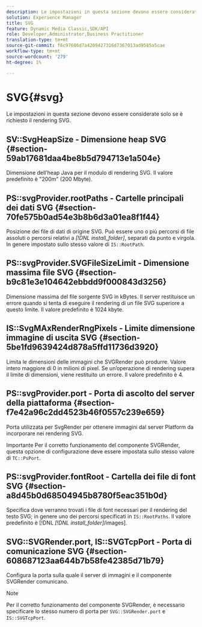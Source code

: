 ```yaml
---
description: Le impostazioni in questa sezione devono essere considerate solo se è richiesto il rendering SVG.
solution: Experience Manager
title: SVG
feature: Dynamic Media Classic,SDK/API
role: Developer,Administrator,Business Practitioner
translation-type: tm+mt
source-git-commit: f6c97606d7a4209427316d7367013ad9585a5cae
workflow-type: tm+mt
source-wordcount: '279'
ht-degree: 1%

---
```



# SVG{#svg}

Le impostazioni in questa sezione devono essere considerate solo se è richiesto il rendering SVG.

## SV::SvgHeapSize - Dimensione heap SVG {#section-59ab17681daa4be8b5d794713e1a504e}

Dimensione dell’heap Java per il modulo di rendering SVG. Il valore predefinito è &quot;200m&quot; (200 Mbyte).

## PS::svgProvider.rootPaths - Cartelle principali dei dati SVG {#section-70fe575b0ad54e3b8b6d3a01ea8f1f44}

Posizione dei file di dati di origine SVG. Può essere uno o più percorsi di file assoluti o percorsi relativi a *[!DNL install_folder]*, separati da punto e virgola. In genere impostato sullo stesso valore di `IS::RootPath`.

## PS::svgProvider.SVGFileSizeLimit - Dimensione massima file SVG {#section-b9c81e3e104642ebbdd9f000843d3256}

Dimensione massima del file sorgente SVG in kBytes. Il server restituisce un errore quando si tenta di eseguire il rendering di un file SVG superiore a questo limite. Il valore predefinito è 1024 kbyte.

## IS::SvgMAxRenderRngPixels - Limite dimensione immagine di uscita SVG {#section-5be1fd9639424d878a5ffd11736d3920}

Limita le dimensioni delle immagini che SVGRender può produrre. Valore intero maggiore di 0 in milioni di pixel. Se un’operazione di rendering supera il limite di dimensioni, viene restituito un errore. Il valore predefinito è 4.

## PS::svgProvider.port - Porta di ascolto del server della piattaforma {#section-f7e42a96c2dd4523b46f0557c239e659}

Porta utilizzata per SvgRender per ottenere immagini dal server Platform da incorporare nei rendering SVG.

Importante Per il corretto funzionamento del componente SVGRender, questa opzione di configurazione deve essere impostata sullo stesso valore di `TC::PsPort`.

## PS::svgProvider.fontRoot - Cartella dei file di font SVG {#section-a8d45b0d68504945b8780f5eac351b0d}

Specifica dove verranno trovati i file di font necessari per il rendering del testo SVG; in genere uno dei percorsi specificati in `IS::RootPaths`. Il valore predefinito è [!DNL *[!DNL install_folder]*/images].

## SVG::SVGRender.port, IS::SVGTcpPort - Porta di comunicazione SVG {#section-608687123aa644b7b58fe42385d71b79}

Configura la porta sulla quale il server di immagini e il componente SVGRender comunicano.

>[!NOTE]
>
>Per il corretto funzionamento del componente SVGRender, è necessario specificare lo stesso numero di porta per `SVG::SVGRender.port` e `IS::SVGTcpPort`.

